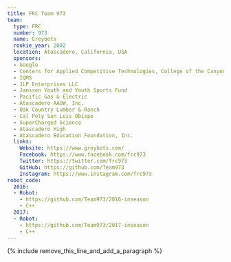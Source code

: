 ```yaml
---
title: FRC Team 973
team:
  type: FRC
  number: 973
  name: Greybots
  rookie_year: 2002
  location: Atascadero, California, USA
  sponsors:
  - Google
  - Centers for Applied Competitive Technologies, College of the Canyon
  - IQMS
  - JLP Enterprises LLC
  - Janssen Youth and Youth Sports Fund
  - Pacific Gas & Electric
  - Atascadero AAUW, Inc.
  - Oak Country Lumber & Ranch
  - Cal Poly San Luis Obispo
  - SuperCharged Science
  - Atascadero High
  - Atascadero Education Foundation, Inc.
  links:
    Website: https://www.greybots.com/
    Facebook: https://www.facebook.com/frc973
    Twitter: https://twitter.com/frc973
    GitHub: https://github.com/Team973
    Instagram: https://www.instagram.com/frc973
robot_code:
  2016:
  - Robot:
    - https://github.com/Team973/2016-inseason
    - C++
  2017:
  - Robot:
    - https://github.com/Team973/2017-inseason
    - C++
---
```


{% include remove_this_line_and_add_a_paragraph %}
